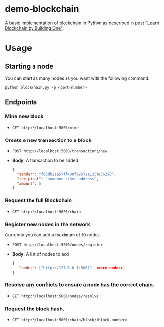 # demo-blockchain

A basic implementation of blockchain in Python as described in post ["Learn Blockchain by Building One"](https://hackernoon.com/learn-blockchains-by-building-one-117428612f46).

# Usage

## Starting a node

You can start as many nodes as you want with the following command:

`python blockchain.py -p <port-number>`

## Endpoints

### Mine new block

* `GET http://localhost:5000/mine`

### Create a new transaction to a block

* `POST http://localhost:5000/transactions/new`

* __Body__: A transaction to be added

  ```json
  {
	"sender": "f66db21a57ff480f92572a135fe36290",
	"recipient": "someone-other-address",
	"amount": 5
  }
  ```

### Request the full Blockchain

* `GET http://localhost:5000/chain`

### Register new nodes in the network
Currently you can add a maximum of 10 nodes.

* `POST http://localhost:5000/nodes/register`

* __Body__: A list of nodes to add

  ```json
  {
     "nodes": ["http://127.0.0.1:5001", <more-nodes>]
  }
  ```

### Resolve any conflicts to ensure a node has the correct chain.

* `GET http://localhost:5000/nodes/resolve`

### Request the block hash.

* `GET http://localhost:5000/chain/block/<block-number>`